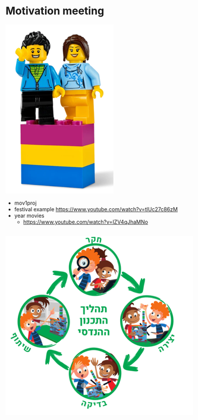 # Motivation meeting

![](./welcome.png)

* mov1proj
* festival example https://www.youtube.com/watch?v=tlUc27c86zM
* year movies
    * https://www.youtube.com/watch?v=IZV4qJhaMNo
##

![Alt text](image.png)
